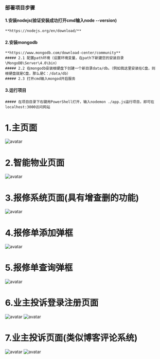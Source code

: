 ### 部署项目步骤
#### 1.安装nodejs(验证安装成功打开cmd输入node --version)
	**https://nodejs.org/en/download/**
#### 2.安装mongodb
	**https://www.mongodb.com/download-center/community**
	##### 2.1 配置path环境（设置环境变量，在path下新建您的安装目录\MongoDB\Server\4.0\bin）
	##### 2.2 在mongodb安装根硬盘下创建一个新目录data/db。（例如我这里安装在C盘，则根硬盘就是C盘，那么是C：/data/db）
	##### 2.3 打开cmd输入mongod开启服务
#### 3.运行项目
	##### 在项目目录下右键用PowerShell打开，输入nodemon ./app.js运行项目，即可在localhost:3000访问网站

# 1.主页面
![avatar](/future_community/public/img/预览1.png)

# 2.智能物业页面
![avatar](/future_community/public/img/预览2.png)

# 3.报修系统页面(具有增查删的功能)
![avatar](/future_community/public/img/预览3.png)

# 4.报修单添加弹框
![avatar](/future_community/public/img/预览4.png)

# 5.报修单查询弹框
![avatar](/future_community/public/img/预览5.png)

# 6.业主投诉登录注册页面
![avatar](/future_community/public/img/预览6.png)
![avatar](/future_community/public/img/预览9.png)

# 7.业主投诉页面(类似博客评论系统)
![avatar](/future_community/public/img/预览7.png)
![avatar](/future_community/public/img/预览10.png)